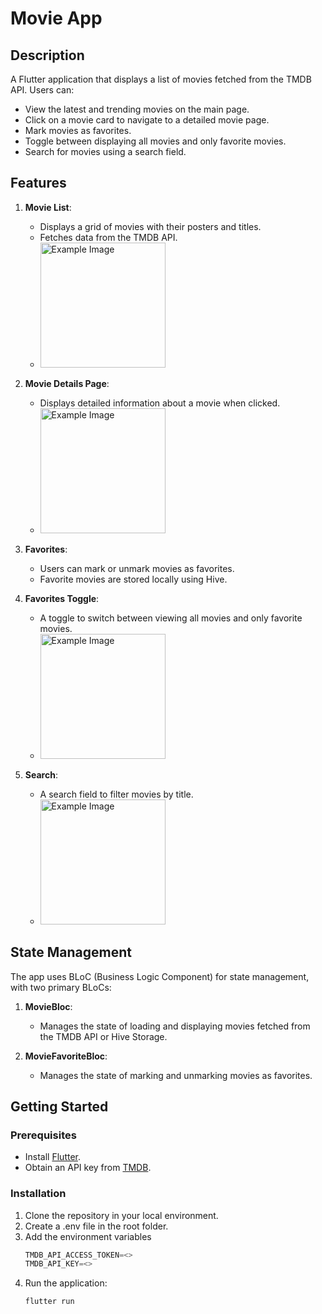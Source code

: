 # Movie App

## Description
A Flutter application that displays a list of movies fetched from the TMDB API. Users can:

- View the latest and trending movies on the main page.
- Click on a movie card to navigate to a detailed movie page.
- Mark movies as favorites.
- Toggle between displaying all movies and only favorite movies.
- Search for movies using a search field.

## Features

1. **Movie List**:
    - Displays a grid of movies with their posters and titles.
    - Fetches data from the TMDB API.
    - <img src="https://i.ibb.co/Sdvt5BS/Whats-App-Image-2024-12-28-at-18-03-03.jpg" alt="Example Image" width="200">

2. **Movie Details Page**:
    - Displays detailed information about a movie when clicked.
    - <img src="https://i.ibb.co/xmPm8G8/Whats-App-Image-2024-12-28-at-18-03-09.jpg" alt="Example Image" width="200">

3. **Favorites**:
    - Users can mark or unmark movies as favorites.
    - Favorite movies are stored locally using Hive.
    

4. **Favorites Toggle**:
    - A toggle to switch between viewing all movies and only favorite movies.
    - <img src="https://i.ibb.co/3C890ff/Whats-App-Image-2024-12-28-at-19-05-36-1.jpg" alt="Example Image" width="200">

5. **Search**:
    - A search field to filter movies by title.
    - <img src="https://i.ibb.co/Y2kzk92/Whats-App-Image-2024-12-28-at-19-08-24.jpg" alt="Example Image" width="200">

## State Management
The app uses BLoC (Business Logic Component) for state management, with two primary BLoCs:

1. **MovieBloc**:
    - Manages the state of loading and displaying movies fetched from the TMDB API or Hive Storage.

2. **MovieFavoriteBloc**:
    - Manages the state of marking and unmarking movies as favorites.

## Getting Started

### Prerequisites
- Install [Flutter](https://flutter.dev/docs/get-started/install).
- Obtain an API key from [TMDB](https://www.themoviedb.org/).

### Installation
1. Clone the repository in your local environment.
2. Create a .env file in the root folder.
3. Add the environment variables
    ```dart
    TMDB_API_ACCESS_TOKEN=<>
    TMDB_API_KEY=<>
    ```
4. Run the application:
   ```bash
   flutter run
   ```
